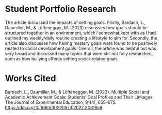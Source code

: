 # Student Portfolio Research
The article discussed the impacts of setting goals. Firstly, Bardach, L., Daumiller, M., & Lüftenegger, M. (2023) discusses how goals should be structured together in an environment, which I somewhat kept with as I had outlined my weekly/daily routine creating a lifestyle to aim for. Secondly, the article also discusses how having mastery goals were found to be positively related to social development goals. Overall, the article was helpful but was very broad and discussed many topics that were still not fully researched, such as how bullying affects setting social-related goals.
# Works Cited
  Bardach, L., Daumiller, M., & Lüftenegger, M. (2023). Multiple Social and Academic Achievement Goals: Students’ Goal Profiles and Their Linkages. The Journal of Experimental Education, 91(4), 655–675. https://doi.org/10.1080/00220973.2022.2081959
